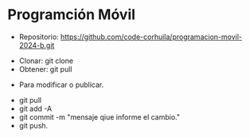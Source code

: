 # Programción Móvil

* Repositorio: https://github.com/code-corhuila/programacion-movil-2024-b.git

- Clonar: git clone
- Obtener: git pull

* Para modificar o publicar. 
- git pull
- git add -A 
- git commit -m "mensaje qiue informe el cambio."
- git push.

